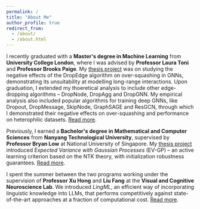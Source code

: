 ```yaml
---
permalink: /
title: "About Me"
author_profile: true
redirect_from: 
  - /about/
  - /about.html
---
```


I recently graduated with a **Master's degree in Machine Learning** from **University College London**, where I was advised by **Professor Laura Toni** and **Professor Brooks Paige**. My [thesis project](https://ignasa007.github.io/files/msc-thesis_jasraj-singh.pdf) was on studying the negative effects of the DropEdge algorithm on over-squashing in GNNs, demonstrating its unsuitability at modelling long-range interactions. Upon graduation, I extended my thoeretical analysis to include other edge-dropping algorithms &ndash; DropNode, DropAgg and DropGNN. My empirical analysis also included popular algorithms for training deep GNNs, like Dropout, DropMessage, SkipNode, GraphSAGE and ResGCN, through which I demonstrated their negative effects on over-squashing and performance on heterophilic datasets. [Read more](https://ignasa007.github.io/publication/edge-dropping).

Previously, I earned a **Bachelor's degree in Mathematical and Computer Sciences** from **Nanyang Technological University**, supervised by **Professor Bryan Low** at National University of Singapore. My [thesis project](https://ignasa007.github.io/files/bsc-thesis_jasraj-singh.pdf) introduced *Expected Variance with Gaussian Processes* (EV-GP) &ndash; an active learning criterion based on the NTK theory, with initialization robustness guarantees. [Read more](https://ignasa007.github.io/publication/evgp).

I spent the summer between the two programs working under the supervision of **Professor Xu Hong** and **Liu Fang** at the **Visual and Cognitive Neuroscience Lab**. We introduced *LingML*, an efficient way of incorporating linguistic knowledge into LLMs, that performs competitively against state-of-the-art approaches at a fraction of computational cost. [Read more](https://ignasa007.github.io/publication/lingml).